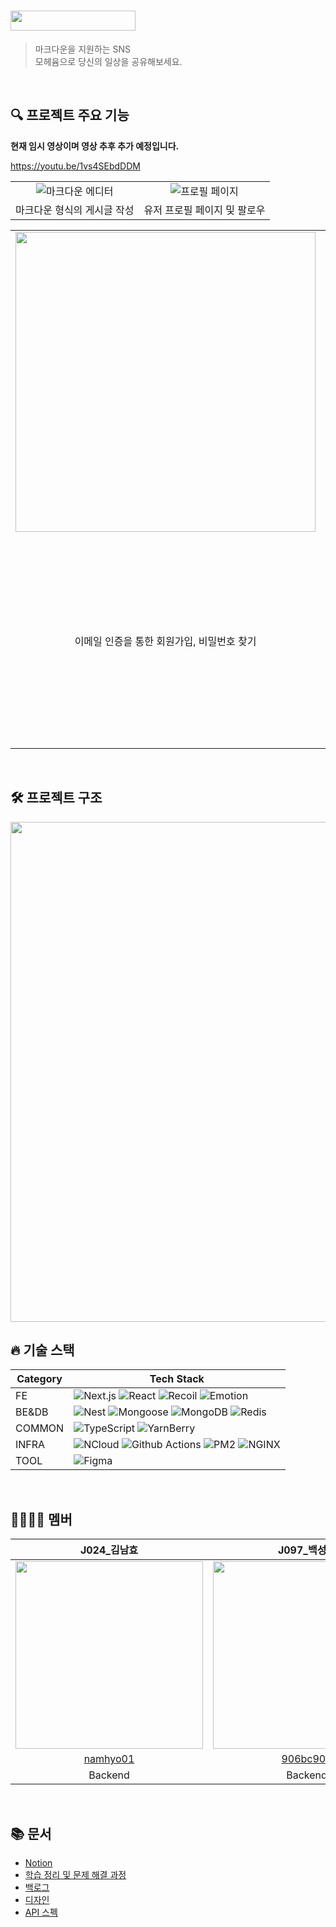 # <img src="https://user-images.githubusercontent.com/81913106/206893672-4ebced07-b6a2-4563-9951-d6add4a481fd.png" width="200" height="32"/>
> 마크다운을 지원하는 SNS  
모헤윰으로 당신의 일상을 공유해보세요.

<br>

## 🔍 프로젝트 주요 기능

<!--
데모 영상
- 각 기능을 타임스탬프로 지정)
- 깃헙에는 마크다운 이미지로 썸네일 걸고, 노션에는 유튜브 영상 임베드 
-->

**현재 임시 영상이며 영상 추후 추가 예정입니다.**

https://youtu.be/1vs4SEbdDDM

<!--
- 회원가입 + 이메일 인증
- 뉴스피드 무한 스크롤
- 마크다운 글 작성 + 이미지 업로드
- 마크다운 멘션
- 답글
- 마이 프로필 페이지 (무한 스크롤 + 프로필 편집)
- 팔로우 (다른 사람 프로필에서 팔로우 클릭 + 팔로우/팔로잉 리스트)
-->

<!--
작업 이력
v1
원래는 2열 마크다운 테이블에 gif + 기능을 배치했으나
깃헙 마크다운 테이블은 안에 영상 업로드 불가하여
테이블, 기능 별 영상 빼버리고 데모 영상으로 통합.
기능 리스트는 그냥 불렛 리스트로만 관리함

v2
기능 수를 간추리고 테이블+gif로 관리하는 것도 다시 고려
-->

|||
:--:|:--:
![마크다운 에디터](https://user-images.githubusercontent.com/81913106/206893134-2932ed3e-e949-447f-a11a-a589a6b2849a.gif)|![프로필 페이지](https://user-images.githubusercontent.com/81913106/206894456-89831a9e-003b-44cd-ba5e-34d061850b44.gif)
마크다운 형식의 게시글 작성|유저 프로필 페이지 및 팔로우

|||
:--:|:--:
<img src="https://s3.us-west-2.amazonaws.com/secure.notion-static.com/d3061b60-1e3d-4db5-9993-295edad7fc3d/email.gif?X-Amz-Algorithm=AWS4-HMAC-SHA256&X-Amz-Content-Sha256=UNSIGNED-PAYLOAD&X-Amz-Credential=AKIAT73L2G45EIPT3X45%2F20221211%2Fus-west-2%2Fs3%2Faws4_request&X-Amz-Date=20221211T080343Z&X-Amz-Expires=86400&X-Amz-Signature=c0f78b5f86c23dd071b4419db22e8147fe80ece2577173b6b1ed244974b1f4f6&X-Amz-SignedHeaders=host&response-content-disposition=filename%3D%22email.gif%22&x-id=GetObject" width="480"/>|![무한 스크롤](https://user-images.githubusercontent.com/81913106/206894637-0d43e595-0038-4b58-847e-9ca8c6dde650.gif)
이메일 인증을 통한 회원가입, 비밀번호 찾기|무한 스크롤을 통한 뉴스피드 탐색

<br>

## 🛠️ 프로젝트 구조

<img src="https://s3.us-west-2.amazonaws.com/secure.notion-static.com/cb826a8f-361f-48b8-ba0a-23e4420f7822/system2x_%287%29.png?X-Amz-Algorithm=AWS4-HMAC-SHA256&X-Amz-Content-Sha256=UNSIGNED-PAYLOAD&X-Amz-Credential=AKIAT73L2G45EIPT3X45%2F20221211%2Fus-west-2%2Fs3%2Faws4_request&X-Amz-Date=20221211T081518Z&X-Amz-Expires=86400&X-Amz-Signature=e0dfca363f11b70be5c7aa4ac1adeaef341cf7c15400a7e50f61afa9824bd262&X-Amz-SignedHeaders=host&response-content-disposition=filename%3D%22system%25402x%2520%287%29.png%22&x-id=GetObject" width="800"/>

## 🔥 기술 스택

|Category|Tech Stack|
--|--
FE|![Next.js](https://img.shields.io/badge/Next.js-000000?logo=next.js&logoColor=white) ![React](https://img.shields.io/badge/React-61DAFB?logo=react&logoColor=black) ![Recoil](https://img.shields.io/badge/Recoil-blue?logo=recoil&logoColor=white) ![Emotion](https://img.shields.io/badge/Emotion-yellow)
BE&DB|![Nest](https://img.shields.io/badge/NestJS-E0234E?logo=nestjs) ![Mongoose](https://img.shields.io/badge/Mongoose-000000) ![MongoDB](https://img.shields.io/badge/MongoDB-47A248?logo=mongodb&logoColor=white) ![Redis](https://img.shields.io/badge/Redis-DC382D?logo=redis&logoColor=white) 
COMMON|![TypeScript](https://img.shields.io/badge/TypeScript-3178C6?logo=typescript&logoColor=white) ![YarnBerry](https://img.shields.io/badge/Yarn--Berry-2C8EBB?logo=yarn&logoColor=white)
INFRA|![NCloud](https://img.shields.io/badge/NCloud-green?logo=naver) ![Github Actions](https://img.shields.io/badge/GitHub%20Actions-2088FF?logo=github%20actions&logoColor=white) ![PM2](https://img.shields.io/badge/PM2-2B037A?logo=pm2) ![NGINX](https://img.shields.io/badge/NGINX-009639?logo=nginx)
TOOL|![Figma](https://img.shields.io/badge/Figma-F24E1E?logo=figma&logoColor=white)

<br>

## 👨‍👨‍👧‍👦 멤버

| J024_김남효 | J097_백성익 | J142_이선민 | J149_이우재 |
|:---:|:---:|:---:|:---:|
|<img src="https://user-images.githubusercontent.com/57206558/205439057-1bcba98d-56cf-429b-b603-9774b48a4ed3.png" width="300px">|<img src="https://user-images.githubusercontent.com/57206558/205439066-4afa7c25-5b8f-44a8-a966-42501ec3b434.png" width="300px">|<img src="https://user-images.githubusercontent.com/57206558/205439070-0b91e964-25c8-4369-87cf-d9efce622ba9.png" width="300px">|<img src="https://user-images.githubusercontent.com/57206558/205439080-057bda4e-400f-4d08-b3af-c381d6bfb107.png" width="300px">
| [namhyo01](https://github.com/namhyo01) | [906bc906](https://github.com/906bc906) | [leesunmin1231](https://github.com/leesunmin1231) | [prayinforrain](https://github.com/prayinforrain) |
| Backend | Backend | Frontend | Frontend |

<br>

## 📚 문서

- [Notion](https://polarlsm.notion.site/Moheyum-4c54f7ce6bc348bd84121578d4079b50)
- [학습 정리 및 문제 해결 과정](https://polarlsm.notion.site/TIL-07a41dada35841aeb396e9a73c14ff4e)
- [백로그](https://github.com/orgs/boostcampwm-2022/projects/68/views/6)
- [디자인](https://www.figma.com/file/bUlrkKtjfXPfHvdIvLuXvc/Moheyum?node-id=158%3A1655&t=U1UrufRdVG1ntwB2-0)
- [API 스펙](https://polarlsm.notion.site/API-d512e3c3daa14216801e56a5402eb77b)
